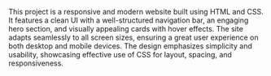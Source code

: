 This project is a responsive and modern website built using HTML and CSS. It features a clean UI with a well-structured navigation bar, an engaging hero section, and visually appealing cards with hover effects. The site adapts seamlessly to all screen sizes, ensuring a great user experience on both desktop and mobile devices. The design emphasizes simplicity and usability, showcasing effective use of CSS for layout, spacing, and responsiveness.

